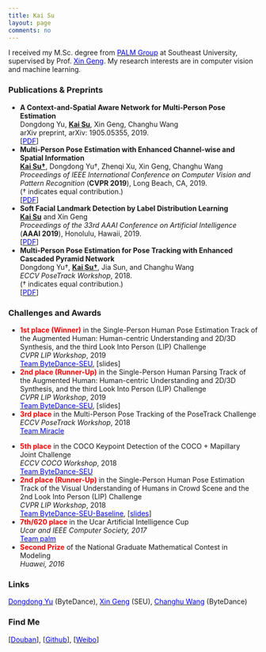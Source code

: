 ```yaml
---
title: Kai Su
layout: page
comments: no
---
```


I received my M.Sc. degree from <a href="http://palm.seu.edu.cn"><font color="blue">PALM Group</font></a> at Southeast University, supervised by Prof. <a href="http://palm.seu.edu.cn/xgeng/"><font color="blue">Xin Geng</font></a>. My research interests are in computer vision and machine learning.

### Publications & Preprints

- <b>A Context-and-Spatial Aware Network for Multi-Person Pose Estimation</b> <br>
Dongdong Yu, <u><b>Kai Su</b></u>, Xin Geng, Changhu Wang <br>
arXiv preprint, arXiv: 1905.05355, 2019. <br>
[<a href="https://arxiv.org/abs/1905.05355"><font color="blue">PDF</font></a>]
- <b>Multi-Person Pose Estimation with Enhanced Channel-wise and Spatial Information</b> <br>
<u><b>Kai Su&dagger;</b></u>, Dongdong Yu&dagger;, Zhenqi Xu, Xin Geng, Changhu Wang <br>
<i>Proceedings of IEEE International Conference on Computer Vision and Pattern Recognition</i> (<b>CVPR 2019</b>), Long Beach, CA, 2019. <br>
(&dagger; indicates equal contribution.) <br>
[<a href="http://openaccess.thecvf.com/content_CVPR_2019/papers/Su_Multi-Person_Pose_Estimation_With_Enhanced_Channel-Wise_and_Spatial_Information_CVPR_2019_paper.pdf"><font color="blue">PDF</font></a>]
- <b>Soft Facial Landmark Detection by Label Distribution Learning</b> <br>
<u><b>Kai Su</b></u> and Xin Geng <br>
<i>Proceedings of the 33rd AAAI Conference on Artificial Intelligence</i> (<b>AAAI 2019</b>), Honolulu, Hawaii, 2019. <br>
[<a href="http://palm.seu.edu.cn/xgeng/files/aaai19b.pdf"><font color="blue">PDF</font></a>]
- <b>Multi-Person Pose Estimation for Pose Tracking with Enhanced Cascaded Pyramid Network</b> <br>
Dongdong Yu&dagger;, <u><b>Kai Su&dagger;</b></u>, Jia Sun, and Changhu Wang <br>
<i>ECCV PoseTrack Workshop</i>, 2018. <br>
(&dagger; indicates equal contribution.) <br>
[<a href="http://openaccess.thecvf.com/content_eccv_2018_workshops/w9/html/Yu_Multi-Person_Pose_Estimation_for_Pose_Tracking_with_Enhanced_Cascaded_Pyramid_ECCVW_2018_paper.html"><font color="blue">PDF</font></a>]

### Challenges and Awards

- <b><font color="red">1st place (Winner)</font></b> in the Single-Person Human Pose Estimation Track of the Augmented Human: Human-centric Understanding and 2D/3D Synthesis, and the third Look Into Person (LIP) Challenge <br>
<i>CVPR LIP Workshop</i>, 2019 <br>
<a href="https://vuhcs.github.io"><font color="blue">Team ByteDance-SEU</font></a>, [slides]
- <b><font color="red">2nd place (Runner-Up)</font></b> in the Single-Person Human Parsing Track of the Augmented Human: Human-centric Understanding and 2D/3D Synthesis, and the third Look Into Person (LIP) Challenge <br>
<i>CVPR LIP Workshop</i>, 2019 <br>
<a href="https://vuhcs.github.io"><font color="blue">Team ByteDance-SEU</font></a>, [slides]
- <b><font color="red">3rd place</font></b> in the Multi-Person Pose Tracking of the PoseTrack Challenge <br>
<i>ECCV PoseTrack Workshop</i>, 2018 <br>
<a href="https://posetrack.net/workshops/eccv2018/posetrack_eccv_2018_results.html"><font color="blue">Team Miracle</font></a>
<!-- - <u><b>5th</b></u> place in the Multi-Person Pose Estimation of the PoseTrack Challenge <br>
<i>ECCV PoseTrack Workshop</i>, 2018. <br> -->
<!-- [Team Miracle](https://posetrack.net/workshops/eccv2018/posetrack_eccv_2018_results.html) -->
- <b><font color="red">5th place</font></b> in the COCO Keypoint Detection of the COCO + Mapillary Joint Challenge <br>
<i>ECCV COCO Workshop</i>, 2018 <br>
<a href="http://cocodataset.org/#keypoints-leaderboard"><font color="blue">Team ByteDance-SEU</font></a>
- <b><font color="red">2nd place (Runner-Up)</font></b> in the Single-Person Human Pose Estimation Track of the Visual Understanding of Humans in Crowd Scene and the 2nd Look Into Person (LIP) Challenge <br>
<i>CVPR LIP Workshop</i>, 2018 <br>
<a href="http://sysu-hcp.net/lip/pose_lb.php?type=2"><font color="blue">Team ByteDance-SEU-Baseline</font></a>, [<a href="https://7color94.github.io/files/CVPR-18%20LIP.pdf"><font color="blue">slides</font></a>]
- <b><font color="red">7th/620 place</font></b> in the Ucar Artificial Intelligence Cup <br>
<i>Ucar and IEEE Computer Society, 2017</i> <br>
<a href="https://www.biendata.com/competition/UAI/final-leaderboard/"><font color="blue">Team palm</font></a>
- <b><font color="red">Second Prize</font></b> of the National Graduate Mathematical Contest in Modeling <br>
<i>Huawei, 2016</i>

### Links

<a href="https://miracle-fmh.github.io/"><font color="blue">Dongdong Yu</font></a> (ByteDance), <a href="http://palm.seu.edu.cn/xgeng/"><font color="blue">Xin Geng</font></a> (SEU), <a href="http://chw.azurewebsites.net/"><font color="blue">Changhu Wang</font></a> (ByteDance)

### Find Me

[<a href="https://www.douban.com/people/81024152/"><font color="blue">Douban</font></a>], [<a href="https://github.com/7color94"><font color="blue">Github</font></a>], [<a href="https://weibo.com/2902370675"><font color="blue">Weibo</font></a>]